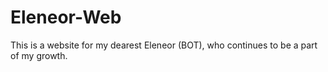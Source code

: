# Eleneor-Web
This is a website for my dearest Eleneor (BOT), who continues to be a part of my growth.
